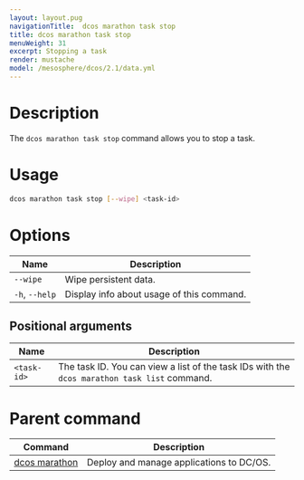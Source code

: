 ```yaml
---
layout: layout.pug
navigationTitle:  dcos marathon task stop
title: dcos marathon task stop
menuWeight: 31
excerpt: Stopping a task
render: mustache
model: /mesosphere/dcos/2.1/data.yml
---
```



# Description
The `dcos marathon task stop` command allows you to stop a task.

# Usage

```bash
dcos marathon task stop [--wipe] <task-id>
```

# Options

| Name |  Description |
|---------|-------------|
| `--wipe`   |  Wipe persistent data. |
| `-h`, `--help` | Display info about usage of this command. |


## Positional arguments

| Name |  Description |
|---------|-------------|
| `<task-id>`   |    The task ID. You can view a list of the task IDs with the `dcos marathon task list` command. |

# Parent command

| Command | Description |
|---------|-------------|
| [dcos marathon](/mesosphere/dcos/2.1/cli/command-reference/dcos-marathon/) | Deploy and manage applications to DC/OS. |

